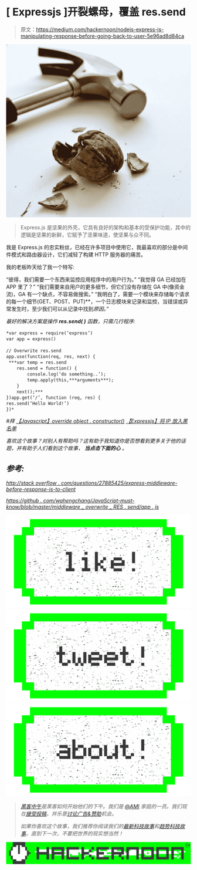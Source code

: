 # [ Expressjs ]开裂螺母，覆盖 res.send

> 原文：<https://medium.com/hackernoon/nodejs-express-js-manipulating-response-before-going-back-to-user-5e96ad8d84ca>

![](img/3174e7c17306a459e87457801f8f2b7a.png)

> Express.js 是坚果的外壳，它具有良好的架构和基本的受保护功能，其中的逻辑是坚果的新鲜，它赋予了坚果味道，使坚果与众不同。

我是 Express.js 的忠实粉丝，已经在许多项目中使用它，我最喜欢的部分是中间件模式和路由器设计，它们减轻了构建 HTTP 服务器的痛苦。

我的老板昨天给了我一个特写:

“彼得，我们需要一个东西来监控应用程序中的用户行为。”
“我觉得 GA 已经加在 APP 里了？”
“我们需要来自用户的更多细节，但它们没有存储在 GA 中(像资金流)，GA 有一个缺点，不容易做搜索。”
“我明白了，需要一个模块来存储每个请求的每一个细节(GET、POST、PUT)**，一个日志模块来记录和监控，当错误或异常发生时，至少我们可以从记录中找到*原因。”*

*最好的解决方案是操作 **res.send( )** 函数，只需几行程序:*

```
*var express = require(‘express’) 
var app = express()

// Overwrite res.send
app.use(function(req, res, next) {
 ***var temp = res.send
    res.send = function() {
        console.log(‘do something..’);
        temp.apply(this,***arguments***);
    }
    next();***
})app.get(‘/’, function (req, res) {
res.send(‘Hello World!’)
})*
```

**#拜* [【Javascript】override object . constructor()](https://medium.com/u/b662fb63374b#.22qqwdp14)
[【Expressjs】将 IP 放入黑名单](/@peterchang_82818/expressjs-cracking-nuts-black-list-ip-4787a0850e49#.bxj93og4k)*

*喜欢这个故事？对别人有帮助吗？这有助于我知道你是否想看到更多关于他的话题，并有助于人们看到这个故事， ***当点击下面的心*** 。*

## *参考:*

*[http://stack overflow . com/questions/27885425/express-middleware-before-response-is-to-client](http://stackoverflow.com/questions/27885425/express-middleware-before-response-is-carried-out-to-client)*

*[https://github . com/wahengchang/JavaScript-must-know/blob/master/middleware _ overwrite _ RES . send/app . js](https://github.com/wahengchang/javascript-must-know/blob/master/middleware_overwrite_res.send/app.js)*

*[![](img/50ef4044ecd4e250b5d50f368b775d38.png)](http://bit.ly/HackernoonFB)**[![](img/979d9a46439d5aebbdcdca574e21dc81.png)](https://goo.gl/k7XYbx)**[![](img/2930ba6bd2c12218fdbbf7e02c8746ff.png)](https://goo.gl/4ofytp)*

> *[黑客中午](http://bit.ly/Hackernoon)是黑客如何开始他们的下午。我们是 [@AMI](http://bit.ly/atAMIatAMI) 家庭的一员。我们现在[接受投稿](http://bit.ly/hackernoonsubmission)，并乐意[讨论广告&赞助](mailto:partners@amipublications.com)机会。*
> 
> *如果你喜欢这个故事，我们推荐你阅读我们的[最新科技故事](http://bit.ly/hackernoonlatestt)和[趋势科技故事](https://hackernoon.com/trending)。直到下一次，不要把世界的现实想当然！*

*![](img/be0ca55ba73a573dce11effb2ee80d56.png)*